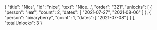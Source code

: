 {
  "title": "Nice",
  "id": "nice",
  "text": "Nice…",
  "order": "321",
  "unlocks": [
    {
      "person": "leaf",
      "count": 2,
      "dates": [
        "2021-07-27",
        "2021-08-06"
      ]
    },
    {
      "person": "binaryberry",
      "count": 1,
      "dates": [
        "2021-07-08"
      ]
    }
  ],
  "totalUnlocks": 3
}